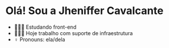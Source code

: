 # Olá! Sou a Jheniffer Cavalcante

* 👩🏽‍🎓 Estudando front-end
* 👩🏽‍💻 Hoje trabalho com suporte de infraestrutura
* ♀️ Pronouns: ela/dela
  


